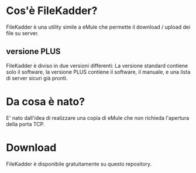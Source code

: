 # Cos'è FileKadder?
FileKadder è una utility simile a eMule che
permette il download / upload dei file su server.


## versione PLUS
FileKadder è diviso in due versioni differenti:
La versione standard contiene solo il software,
la versione PLUS contiene il software, il manuale, e una lista di server sicuri
già pronti.


# Da cosa è nato?
E' nato dall'idea di realizzare una copia di eMule
che non richieda l'apertura della porta TCP.
# Download
FileKadder è disponibile gratuitamente
su questo repository.

